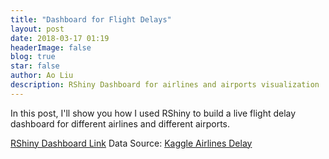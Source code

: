 ```yaml
---
title: "Dashboard for Flight Delays"
layout: post
date: 2018-03-17 01:19
headerImage: false
blog: true
star: false
author: Ao Liu
description: RShiny Dashboard for airlines and airports visualization
---
```


In this post, I'll show you how I used RShiny to build a live flight delay dashboard for different airlines and different airports.

[RShiny Dashboard Link](https://austin-liu.shinyapps.io/FlightDashboard/)
Data Source: [Kaggle Airlines Delay](https://www.kaggle.com/giovamata/airlinedelaycauses/data)


